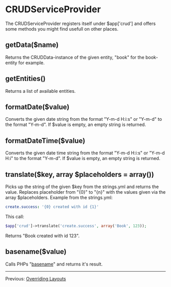 CRUDServiceProvider
===================

The CRUDServiceProvider registers itself under $app['crud'] and offers some
methods you might find usefull on other places.

## getData($name)

Returns the CRUDData-instance of the given entity, "book" for the book-entity
for example.

## getEntities()

Returns a list of available entities.

## formatDate($value)

Converts the given date string from the format "Y-m-d H:i:s" or "Y-m-d" to the
format "Y-m-d". If $value is empty, an empty string is returned.

## formatDateTime($value)

Converts the given date time string from the format "Y-m-d H:i:s" or "Y-m-d H:i"
to the format "Y-m-d". If $value is empty, an empty string is returned.

## translate($key, array $placeholders = array())

Picks up the string of the given $key from the strings.yml and returns the
value. Replaces placeholder from "{0}" to "{n}" with the values given via the
array $placeholders. Example from the strings.yml:

```yml
create.success: '{0} created with id {1}'
```

This call:

```php
$app['crud']->translate('create.success', array('Book', 123));
```

Returns "Book created with id 123".

## basename($value)

Calls PHPs "[basename](http://php.net/manual/en/function.basename.php)" and
returns it's result.

---

Previous: [Overriding Layouts](6_layouts.md)

